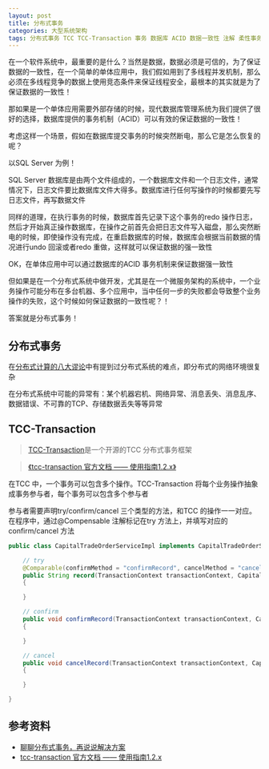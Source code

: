 ```yaml
---
layout: post
title: 分布式事务
categories: 大型系统架构 
tags: 分布式事务 TCC TCC-Transaction 事务 数据库 ACID 数据一致性 注解 柔性事务 刚性事务 CAP 
---
```


在一个软件系统中，最重要的是什么？当然是数据，数据必须是可信的，为了保证数据的一致性，在一个简单的单体应用中，我们假如用到了多线程并发机制，那么必须在多线程竞争的数据上使用竞态条件来保证线程安全，最根本的其实就是为了保证数据的一致性！

那如果是一个单体应用需要外部存储的时候，现代数据库管理系统为我们提供了很好的选择，数据库提供的事务机制（ACID）可以有效的保证数据的一致性！

考虑这样一个场景，假如在数据库提交事务的时候突然断电，那么它是怎么恢复的呢？

以SQL Server 为例！

SQL Server 数据库是由两个文件组成的，一个数据库文件和一个日志文件，通常情况下，日志文件要比数据库文件大得多。数据库进行任何写操作的时候都要先写日志文件，再写数据文件

同样的道理，在执行事务的时候，数据库首先记录下这个事务的redo 操作日志，然后才开始真正操作数据库，在操作之前首先会把日志文件写入磁盘，那么突然断电的时候，即使操作没有完成，在重启数据库的时候，数据库会根据当前数据的情况进行undo 回滚或者redo 重做，这样就可以保证数据的强一致性

OK，在单体应用中可以通过数据库的ACID 事务机制来保证数据强一致性

但如果是在一个分布式系统中做开发，尤其是在一个微服务架构的系统中，一个业务操作可能分布在多台机器、多个应用中，当中任何一步的失败都会导致整个业务操作的失败，这个时候如何保证数据的一致性呢？！

答案就是分布式事务！

## 分布式事务

在[分布式计算的八大谬论](http://www.xumenger.com/the-eight-fallacies-of-distributed-computing-20180817/)中有提到过分布式系统的难点，即分布式的网络环境很复杂

在分布式系统中可能的异常有：某个机器宕机、网络异常、消息丢失、消息乱序、数据错误、不可靠的TCP、存储数据丢失等等异常



## TCC-Transaction

>[TCC-Transaction](https://github.com/changmingxie/tcc-transaction)是一个开源的TCC 分布式事务框架

>[《tcc-transaction 官方文档 —— 使用指南1.2.x》](https://github.com/changmingxie/tcc-transaction/wiki/%E4%BD%BF%E7%94%A8%E6%8C%87%E5%8D%971.2.x)

在TCC 中，一个事务可以包含多个操作。TCC-Transaction 将每个业务操作抽象成事务参与者，每个事务可以包含多个参与者

参与者需要声明try/confirm/cancel 三个类型的方法，和TCC 的操作一一对应。在程序中，通过@Compensable 注解标记在try 方法上，并填写对应的confirm/cancel 方法

```java
public class CapitalTradeOrderServiceImpl implements CapitalTradeOrderService {

    // try
    @Comparable(confirmMethod = "confirmRecord", cancelMethod = "cancelRecord", transactionContextEditor = MethodTransactionContextEditor.class)
    public String record(TransactionContext transactionContext, CapitalTradeOrderDto tradeOrderDto) 
    {

    }

    // confirm
    public void confirmRecord(TransactionContext transactionContext, CapitalTradeOrderDto tradeOrderDto) 
    {

    }

    // cancel
    public void cancelRecord(TransactionContext transactionContext, CapitalTradeOrderDto tradeOrderDto) 
    {

    }

}
```

## 参考资料

* [聊聊分布式事务，再说说解决方案](https://www.cnblogs.com/savorboard/p/distributed-system-transaction-consistency.html)
* [tcc-transaction 官方文档 —— 使用指南1.2.x](https://github.com/changmingxie/tcc-transaction/wiki/%E4%BD%BF%E7%94%A8%E6%8C%87%E5%8D%971.2.x)
